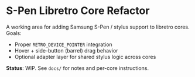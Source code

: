 # S-Pen Libretro Core Refactor

A working area for adding Samsung S-Pen / stylus support to libretro cores.
Goals:
- Proper `RETRO_DEVICE_POINTER` integration
- Hover + side-button (barrel) drag behavior
- Optional adapter layer for shared stylus logic across cores

**Status**: WIP. See `docs/` for notes and per-core instructions.
